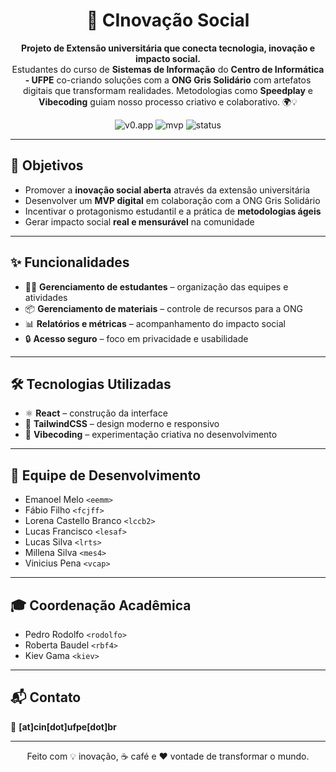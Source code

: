 <h1 align="center" id="title">🚀 CInovação Social</h1>

<p align="center" id="description">
<b>Projeto de Extensão universitária que conecta tecnologia, inovação e impacto social.</b><br/>
Estudantes do curso de <b>Sistemas de Informação</b> do <b>Centro de Informática - UFPE</b> co-criando soluções com a <b>ONG Gris Solidário</b> com artefatos digitais que transformam realidades.  
Metodologias como <b>Speedplay</b> e <b>Vibecoding</b> guiam nosso processo criativo e colaborativo. 🌍💡
</p>

<p align="center">
  <img src="https://img.shields.io/badge/built%20with-v0.app-blue" alt="v0.app">
  <img src="https://img.shields.io/badge/mvp-v1-green" alt="mvp">
  <img src="https://img.shields.io/badge/status-em%20desenvolvimento-orange" alt="status">
</p>

---

## 🎯 Objetivos
- Promover a **inovação social aberta** através da extensão universitária  
- Desenvolver um **MVP digital** em colaboração com a ONG Gris Solidário  
- Incentivar o protagonismo estudantil e a prática de **metodologias ágeis**  
- Gerar impacto social **real e mensurável** na comunidade  

---

## ✨ Funcionalidades
- 👩‍🎓 **Gerenciamento de estudantes** – organização das equipes e atividades  
- 📦 **Gerenciamento de materiais** – controle de recursos para a ONG  
- 📊 **Relatórios e métricas** – acompanhamento do impacto social  
- 🔒 **Acesso seguro** – foco em privacidade e usabilidade  

---

## 🛠️ Tecnologias Utilizadas
- ⚛️ **React** – construção da interface  
- 🎨 **TailwindCSS** – design moderno e responsivo  
- 🧪 **Vibecoding** – experimentação criativa no desenvolvimento 

---

## 👥 Equipe de Desenvolvimento
- Emanoel Melo `<eemm>`  
- Fábio Filho `<fcjff>`  
- Lorena Castello Branco `<lccb2>`  
- Lucas Francisco `<lesaf>`  
- Lucas Silva `<lrts>`  
- Millena Silva `<mes4>`  
- Vinicius Pena `<vcap>`  

---

## 🎓 Coordenação Acadêmica
- Pedro Rodolfo `<rodolfo>`  
- Roberta Baudel `<rbf4>`  
- Kiev Gama `<kiev>`  

---


## 📬 Contato
📧 **[at]cin[dot]ufpe[dot]br**  

---

<p align="center">Feito com 💡 inovação, ☕ café e ❤️ vontade de transformar o mundo.</p>
